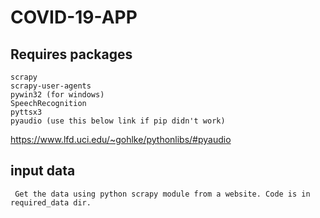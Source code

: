 # COVID-19-APP

## Requires packages

    scrapy
    scrapy-user-agents
    pywin32 (for windows)
    SpeechRecognition
    pyttsx3
    pyaudio (use this below link if pip didn't work)
https://www.lfd.uci.edu/~gohlke/pythonlibs/#pyaudio

## input data

     Get the data using python scrapy module from a website. Code is in required_data dir.